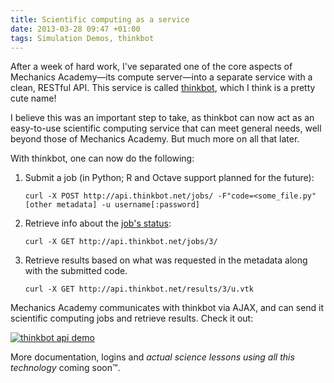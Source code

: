 ```yaml
---
title: Scientific computing as a service
date: 2013-03-28 09:47 +01:00
tags: Simulation Demos, thinkbot
---
```


After a week of hard work, I've separated one of the core aspects of
Mechanics Academy&mdash;its compute server&mdash;into a separate
service with a clean, RESTful API. This service is called
<a href="http://thinkbot.net/">thinkbot</a>, which I think is a pretty
cute name!

I believe this was an important step to take, as thinkbot can now
act as an easy-to-use scientific computing service that can meet
general needs, well beyond those of Mechanics Academy. But much more on
all that later.

With thinkbot, one can now do the following:

1. Submit a job (in Python; R and Octave support planned for the future):

   `curl -X POST http://api.thinkbot.net/jobs/ -F"code=<some_file.py" [other metadata] -u username[:password]`

2. Retrieve info about the <a href="http://api.thinkbot.net/jobs/3/">job's status</a>:

   `curl -X GET http://api.thinkbot.net/jobs/3/`

3. Retrieve results based on what was requested in the metadata along
   with the submitted code.

   `curl -X GET http://api.thinkbot.net/results/3/u.vtk`

Mechanics Academy communicates with thinkbot via AJAX, and can send
it scientific computing jobs and retrieve results. Check it out:

<p><a href="/demo/thinkbot-api/"><img src="/img/blog/thinkbot-api-demo.png" class="img-polaroid" alt="thinkbot api demo" title="Scientific computing as a service"></a></p>

More documentation, logins and <em>actual science lessons using all this
technology</em> coming soon&trade;.
